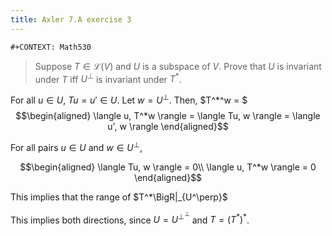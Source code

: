 ```yaml
---
title: Axler 7.A exercise 3
---
```


```{=org}
#+CONTEXT: Math530
```
> Suppose $T \in  \mathcal{L}(V)$ and $U$ is a subspace of $V$. Prove
> that $U$ is invariant under $T$ iff $U^\bot$ is invariant under $T^*$.

For all $u \in  U$, $Tu = u' \in  U$. Let $w = U^\perp$. Then, \$T^\*^w
= \$ $$\begin{aligned}
 \langle u, T^*w \rangle = \langle Tu, w \rangle = \langle u', w \rangle
\end{aligned}$$

For all pairs $u \in  U$ and $w \in  U^\perp$,

$$\begin{aligned}
 \langle Tu, w \rangle = 0\\
 \langle u, T^*w \rangle = 0
\end{aligned}$$

This implies that the range of $T^*\BigR|_{U^\perp}$

This implies both directions, since $U = U^{\perp ^\perp }$ and
$T = (T^*)^*$.
